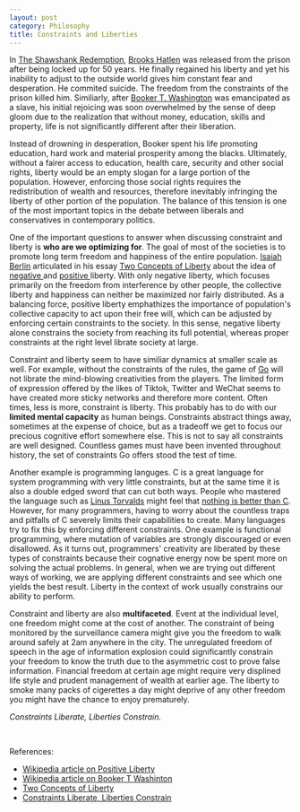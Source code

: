 ```yaml
---
layout: post
category: Philosophy
title: Constraints and Liberties
---
```


In [The Shawshank
Redemption](https://en.wikipedia.org/wiki/The_Shawshank_Redemption),
[Brooks Hatlen](https://shawshank.fandom.com/wiki/Brooks_Hatlen) was
released from the prison after being locked up for 50 years. He
finally regained his liberty and yet his inability to adjust to the
outside world gives him constant fear and desperation. He commited
suicide. The freedom from the constraints of the prison killed
him. Similiarly, after [Booker
T. Washington](https://en.wikipedia.org/wiki/Booker_T._Washington) was
emancipated as a slave, his initial rejoicing was soon overwhelmed by
the sense of deep gloom due to the realization that without money,
education, skills and property, life is not significantly different
after their liberation.

Instead of drowning in desperation, Booker spent his life promoting
education, hard work and material prosperity among the
blacks. Ultimately, without a fairer access to education, health care,
security and other social rights, liberty would be an empty slogan for
a large portion of the population. However, enforcing those social
rights requires the redistribution of wealth and resources, therefore
inevitably infringing the liberty of other portion of the
population. The balance of this tension is one of the most important
topics in the debate between liberals and conservatives in
contemporary politics. 

One of the important questions to answer when discussing constraint
and liberty is **who are we optimizing for**. The goal of most of the
societies is to promote long term freedom and happiness of the
entire population. [Isaiah
Berlin](https://en.wikipedia.org/wiki/Isaiah_Berlin) articulated in
his essay [Two Concepts of
Liberty](https://en.wikipedia.org/wiki/Two_Concepts_of_Liberty) about
the idea of [negative
](https://en.wikipedia.org/wiki/Negative_liberty) and [positive
](https://en.wikipedia.org/wiki/Positive_liberty) liberty. With only
negative liberty, which focuses primarily on the freedom from
interference by other people, the collective liberty and happiness can
neither be maximized nor fairly distributed. As a balancing force,
positive liberty emphathizes the importance of population's collective
capacity to act upon their free will, which can be adjusted by
enforcing certain constraints to the society. In this sense, negative
liberty alone constrains the society from reaching its full potential,
whereas proper constraints at the right level librate society at
large.

Constraint and liberty seem to have similiar dynamics at smaller scale
as well. For example, without the constraints of the rules, the game
of [Go](https://en.wikipedia.org/wiki/Go_(game)) will not librate the
mind-blowing creativities from the players. The limited form of
expression offered by the likes of Tiktok, Twitter and WeChat seems to
have created more sticky networks and therefore more content. Often
times, less is more, constraint is liberty. This probably has to do
with our **limited mental capacity** as human beings. Constraints
abstract things away, sometimes at the expense of choice, but as a
tradeoff we get to focus our precious cognitive effort somewhere
else. This is not to say all constraints are well designed. Countless
games must have been invented throughout history, the set of
constraints Go offers stood the test of time.

Another example is programming languges. C is a great language for
system programming with very little constraints, but at the same time
it is also a double edged sword that can cut both ways. People who
mastered the language such as [Linus
Torvalds](https://en.wikipedia.org/wiki/Linus_Torvalds) might feel
that [nothing is better than
C](https://www.youtube.com/watch?v=CYvJPra7Ebk). However, for many
programmers, having to worry about the countless traps and pitfalls of
C severely limits their capabilities to create. Many languages try to
fix this by enforcing different constraints. One example is functional
programming, where mutation of variables are strongly discouraged or even
disallowed. As it turns out, programmers' creativity are liberated by
these types of constraints because their cognative energy now be spent
more on solving the actual problems. In general, when we
are trying out different ways of working, we are applying different
constraints and see which one yields the best result. Liberty in the
context of work usually constrains our ability to perform.

Constraint and liberty are also **multifaceted**. Event at the
individual level, one freedom might come at the cost of another. The
constraint of being monitored by the surveillance camera might give
you the freedom to walk around safely at 2am anywhere in the city. The
unregulated freedom of speech in the age of information explosion
could significantly constrain your freedom to know the truth due to
the asymmetric cost to prove false information. Financial freedom at
certain age might require very displined life style and prudent
management of wealth at earlier age. The liberty to smoke many packs
of cigerettes a day might deprive of any other freedom you might have
the chance to enjoy prematurely.

*Constraints Liberate, Liberties Constrain.*

<br/>

References:
- [Wikipedia article on Positive Liberty](https://en.wikipedia.org/wiki/Positive_liberty)
- [Wikipedia article on Booker T Washinton](https://en.wikipedia.org/wiki/Booker_T._Washington)
- [Two Concepts of Liberty](https://wmpeople.wm.edu/asset/index/cvance/twoconcepts)
- [Constraints Liberate, Liberties Constrain](https://www.youtube.com/watch?v=GqmsQeSzMdw)